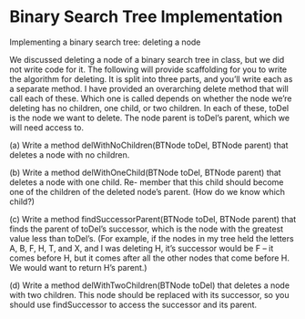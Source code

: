 # Binary Search Tree Implementation


Implementing a binary search tree: deleting a node 

We discussed deleting a node of a binary search tree in class, but we did not write code for it. 
The following will provide scaffolding for you to write the algorithm for deleting.
It is split into three parts, and you’ll write each as a separate method. 
I have provided an overarching delete method that will call each of these. 
Which one is called depends on whether the node we’re deleting has no children, one child, or two children.
In each of these, toDel is the node we want to delete. The node parent is toDel’s parent, which we will need access to.

(a) Write a method delWithNoChildren(BTNode toDel, BTNode parent) that deletes a node with no children.

(b) Write a method delWithOneChild(BTNode toDel, BTNode parent) that deletes a node with one child. 
Re- member that this child should become one of the children of the deleted node’s parent. 
(How do we know which child?)

(c) Write a method findSuccessorParent(BTNode toDel, BTNode parent) that finds the parent of toDel’s successor,
which is the node with the greatest value less than toDel’s. 
(For example, if the nodes in my tree held the letters A, B, F, H, T, and X, and I was deleting H, it’s successor would be F – it comes before H, 
but it comes after all the other nodes that come before H. We would want to return H’s parent.)

(d) Write a method delWithTwoChildren(BTNode toDel) that deletes a node with two children. 
This node should be replaced with its successor, so you should use findSuccessor to access the successor and its parent.
